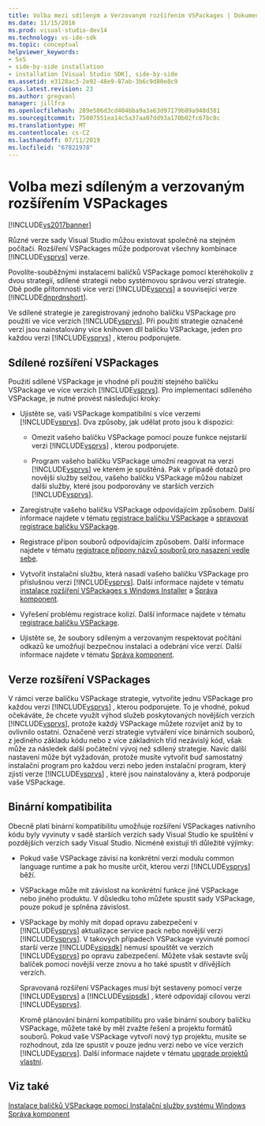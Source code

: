 ```yaml
---
title: Volba mezi sdíleným a Verzovaným rozšířením VSPackages | Dokumentace Microsoftu
ms.date: 11/15/2016
ms.prod: visual-studio-dev14
ms.technology: vs-ide-sdk
ms.topic: conceptual
helpviewer_keywords:
- SxS
- side-by-side installation
- installation [Visual Studio SDK], side-by-side
ms.assetid: e3128ac3-2e92-48e9-87ab-3b6c9d80e8c9
caps.latest.revision: 23
ms.author: gregvanl
manager: jillfra
ms.openlocfilehash: 289e506d3cd404bba9a3a63d97179b89a948d381
ms.sourcegitcommit: 75807551ea14c5a37aa07dd93a170b02fc67bc8c
ms.translationtype: MT
ms.contentlocale: cs-CZ
ms.lasthandoff: 07/11/2019
ms.locfileid: "67821978"
---
```

# <a name="choosing-between-shared-and-versioned-vspackages"></a>Volba mezi sdíleným a verzovaným rozšířením VSPackages
[!INCLUDE[vs2017banner](../includes/vs2017banner.md)]

Různé verze sady Visual Studio můžou existovat společně na stejném počítači. Rozšíření VSPackages může podporovat všechny kombinace [!INCLUDE[vsprvs](../includes/vsprvs-md.md)] verze.  
  
 Povolíte-souběžnými instalacemi balíčků VSPackage pomocí kteréhokoliv z dvou strategií, sdílené strategii nebo systémovou správou verzí strategie. Obě podle přítomnosti více verzí [!INCLUDE[vsprvs](../includes/vsprvs-md.md)] a související verze [!INCLUDE[dnprdnshort](../includes/dnprdnshort-md.md)].  
  
 Ve sdílené strategie je zaregistrovaný jednoho balíčku VSPackage pro použití ve více verzích [!INCLUDE[vsprvs](../includes/vsprvs-md.md)]. Při použití strategie označené verzí jsou nainstalovány více knihoven dll balíčku VSPackage, jeden pro každou verzi [!INCLUDE[vsprvs](../includes/vsprvs-md.md)] , kterou podporujete.  
  
## <a name="shared-vspackages"></a>Sdílené rozšíření VSPackages  
 Použití sdílené VSPackage je vhodné při použití stejného balíčku VSPackage ve více verzích [!INCLUDE[vsprvs](../includes/vsprvs-md.md)]. Pro implementaci sdíleného VSPackage, je nutné provést následující kroky:  
  
- Ujistěte se, vaši VSPackage kompatibilní s více verzemi [!INCLUDE[vsprvs](../includes/vsprvs-md.md)]. Dva způsoby, jak udělat proto jsou k dispozici:  
  
  - Omezit vašeho balíčku VSPackage pomocí pouze funkce nejstarší verzi [!INCLUDE[vsprvs](../includes/vsprvs-md.md)] , kterou podporujete.  

  - Program vašeho balíčku VSPackage umožní reagovat na verzi [!INCLUDE[vsprvs](../includes/vsprvs-md.md)] ve kterém je spuštěná. Pak v případě dotazů pro novější služby selžou, vašeho balíčku VSPackage můžou nabízet další služby, které jsou podporovány ve starších verzích [!INCLUDE[vsprvs](../includes/vsprvs-md.md)].  
  
- Zaregistrujte vašeho balíčku VSPackage odpovídajícím způsobem. Další informace najdete v tématu [registrace balíčku VSPackage](../extensibility/internals/vspackage-registration.md) a [spravovat registrace balíčku VSPackage](https://msdn.microsoft.com/f69e0ea3-6a92-4639-8ca9-4c9c210e58a1).  
  
- Registrace přípon souborů odpovídajícím způsobem. Další informace najdete v tématu [registrace přípony názvů souborů pro nasazení vedle sebe](../extensibility/registering-file-name-extensions-for-side-by-side-deployments.md).  
  
- Vytvořit instalační službu, která nasadí vašeho balíčku VSPackage pro příslušnou verzi [!INCLUDE[vsprvs](../includes/vsprvs-md.md)]. Další informace najdete v tématu [instalace rozšíření VSPackages s Windows Installer](../extensibility/internals/installing-vspackages-with-windows-installer.md) a [Správa komponent](../extensibility/internals/component-management.md).  
  
- Vyřešení problému registrace kolizí. Další informace najdete v tématu [registrace balíčku VSPackage](../extensibility/internals/vspackage-registration.md).  
  
- Ujistěte se, že soubory sdíleným a verzovaným respektovat počítání odkazů ke umožňují bezpečnou instalaci a odebrání více verzí. Další informace najdete v tématu [Správa komponent](../extensibility/internals/component-management.md).  
  
## <a name="versioned-vspackages"></a>Verze rozšíření VSPackages  
 V rámci verze balíčku VSPackage strategie, vytvoříte jednu VSPackage pro každou verzi [!INCLUDE[vsprvs](../includes/vsprvs-md.md)] , kterou podporujete. To je vhodné, pokud očekáváte, že chcete využít výhod služeb poskytovaných novějších verzích [!INCLUDE[vsprvs](../includes/vsprvs-md.md)], protože každý VSPackage můžete rozvíjet aniž by to ovlivnilo ostatní. Označené verzí strategie vytváření více binárních souborů, z jediného základu kódu nebo z více základních tříd nezávislý kód, však může za následek další počáteční vývoj než sdílený strategie. Navíc další nastavení může být vyžadován, protože musíte vytvořit buď samostatný instalační program pro každou verzi nebo jeden instalační program, který zjistí verze [!INCLUDE[vsprvs](../includes/vsprvs-md.md)] , které jsou nainstalovány a, která podporuje vaše VSPackage.  
  
## <a name="binary-compatibility"></a>Binární kompatibilita  
 Obecně platí binární kompatibilitu umožňuje rozšíření VSPackages nativního kódu byly vyvinuty v sadě starších verzích sady Visual Studio ke spuštění v pozdějších verzích sady Visual Studio. Nicméně existují tři důležité výjimky:  
  
- Pokud vaše VSPackage závisí na konkrétní verzi modulu common language runtime a pak ho musíte určit, kterou verzi [!INCLUDE[vsprvs](../includes/vsprvs-md.md)] běží.  
  
- VSPackage může mít závislost na konkrétní funkce jiné VSPackage nebo jiného produktu. V důsledku toho můžete spustit sady VSPackage, pouze pokud je splněna závislost.  
  
- VSPackage by mohly mít dopad opravu zabezpečení v [!INCLUDE[vsprvs](../includes/vsprvs-md.md)] aktualizace service pack nebo novější verzi [!INCLUDE[vsprvs](../includes/vsprvs-md.md)]. V takových případech VSPackage vyvinuté pomocí starší verze [!INCLUDE[vsipsdk](../includes/vsipsdk-md.md)] nemusí spouštět ve verzích [!INCLUDE[vsprvs](../includes/vsprvs-md.md)] po opravu zabezpečení. Můžete však sestavte svůj balíček pomocí novější verze znovu a ho také spustit v dřívějších verzích.  
  
  Spravovaná rozšíření VSPackages musí být sestaveny pomocí verze [!INCLUDE[vsprvs](../includes/vsprvs-md.md)] a [!INCLUDE[vsipsdk](../includes/vsipsdk-md.md)] , které odpovídají cílovou verzi [!INCLUDE[vsprvs](../includes/vsprvs-md.md)].  
  
  Kromě plánování binární kompatibilitu pro vaše binární soubory balíčku VSPackage, můžete také by měl zvažte řešení a projektu formátů souborů. Pokud vaše VSPackage vytvoří nový typ projektu, musíte se rozhodnout, zda lze spustit v pouze jednu verzi nebo ve více verzích [!INCLUDE[vsprvs](../includes/vsprvs-md.md)]. Další informace najdete v tématu [upgrade projektů vlastní](../misc/upgrading-custom-projects.md).  
  
## <a name="see-also"></a>Viz také  
 [Instalace balíčků VSPackage pomocí Instalační služby systému Windows](../extensibility/internals/installing-vspackages-with-windows-installer.md)   
 [Správa komponent](../extensibility/internals/component-management.md)
